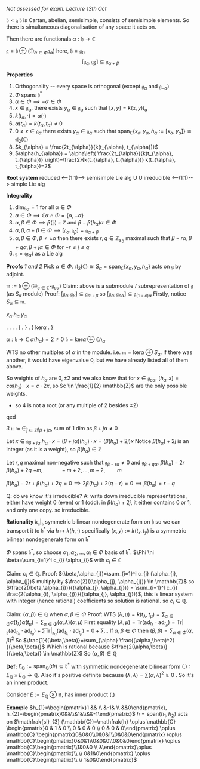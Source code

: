 *Not assessed for exam. Lecture 13th Oct* 

$\mathfrak{h} < \mathfrak{g}$
$\mathfrak{h}$ is Cartan, abelian, semisimple, consists of semisimple elements.
So there is simultaneous diagonalisation of any space it acts on.

Then there are functionals $\alpha: \mathfrak{h} \to \mathbb{C}$

$\mathfrak{g}=\mathfrak{h}\oplus(\bigoplus_{\alpha \in \Phi} \mathfrak{g}_{\alpha})$
here, $\mathfrak{h}=\mathfrak{g}_{0}$
$$
[\mathfrak{g}_{\alpha}, \mathfrak{g}_{\beta}] \subseteq \mathfrak{g}_{\alpha+\beta}
$$

**Properties**
1. Orthogonality -- every space is orthogonal (except $\mathfrak{g}_{\alpha}$ and $\mathfrak{g}_{-\alpha}$)
2. $\Phi$ spans $\mathfrak{h}^*$
3. $\alpha\in \Phi \implies -\alpha \in \Phi$
4. $x \in \mathfrak{g}_{\alpha}$, there exists $y_{\alpha} \in \mathfrak{g}_{\alpha}$ such that $[x,y]=k(x,y) t_{\alpha}$
5. $k(t_{\alpha}, \cdot) = \alpha(\cdot)$
6. $\alpha(t_{\alpha}) = k(t_{\alpha}, t_{\alpha}) \neq 0$
7. $0 \neq x \in \mathfrak{g}_{\alpha}$ there exists $y_{\alpha} \in \mathfrak{g}_{\alpha}$ such that $\text{span}_{\mathbb{C}} \{ x_{\alpha}, y_{\alpha}, h_{\alpha} := [x_{\alpha}, y_{\alpha}] \} \cong \mathfrak{sl}_{2} (\mathbb{C})$
8. $k_{\alpha} = \frac{2t_{\alpha}}{k(t_{\alpha}, t_{\alpha})}$
9. $\alpha(h_{\alpha}) = \alpha\left( \frac{2t_{\alpha}}{k(t_{\alpha}, t_{\alpha})} \right)=\frac{2}{k(t_{\alpha}, t_{\alpha})} k(t_{\alpha}, t_{\alpha})=2$


**Root system**
reduced <--(1:1)--> semisimple Lie alg
   U                                      U
irreducible <--(1:1)--> simple Lie alg



**Integrality**
1. $\text{dim} \mathfrak{g}_{\alpha} = 1$ for all $\alpha\in \Phi$
2. $\alpha\in \Phi \implies \mathbb{C}\alpha\cap \Phi=\{ \alpha,-\alpha \}$
3. $\alpha,\beta\in \Phi \implies \beta(\mathfrak{h}) \in \mathbb{Z}$ and $\beta-\beta(h_{\alpha})\alpha \in \Phi$
4. $\alpha,\beta, \alpha+\beta\in \Phi \implies [\mathfrak{g}_{\alpha}, \mathfrak{g}_{\beta}]=\mathfrak{g}_{\alpha+\beta}$ 
5. $\alpha,\beta \in \Phi, \beta\neq \pm\alpha$ then there exists $r,q\in \mathbb{Z}_{\geq_{0}}$ maximal such that $\beta-r\alpha, \beta+q\alpha, \beta+j\alpha \in \Phi$ for $-r\leq j\leq q$
6. $\mathfrak{g} = \langle \mathfrak{g}_{\alpha} \rangle$ as a Lie alg


**Proofs**
*1 and 2*
Pick $\alpha\in \Phi$. $\mathfrak{sl}_{2}(\mathbb{C}) \cong S_{\alpha}=\text{span}_{\mathbb{C}} \{ x_{\alpha}, y_{\alpha}, h_{\alpha} \}$ acts on $\mathfrak{g}$ by adjoint.

$\mathfrak{m}:=\mathfrak{h} \oplus (\bigoplus_{c \in \mathbb{C}^\times} \mathfrak{g}_{c\alpha})$
Claim: above is a submodule / subrepresentation of $\mathfrak{g}$ (as $S_{\alpha}$ module)
Proof: $[\mathfrak{g}_{\alpha},\mathfrak{g}_{\beta}] \subseteq \mathfrak{g}_{\alpha+\beta}$ so $[\mathfrak{g}_{\alpha}, \mathfrak{g}_{c\alpha}] \subseteq \mathfrak{g}_{(1+c)\alpha}$
Firstly, notice $S_{\alpha} \subseteq \mathfrak{m}$.

$x_{\alpha}$                        $h_{\alpha}$          $y_{\alpha}$

 .                                .                       .
				.    }
				.    }
				.    } $\text{ker} \alpha$
				.    }
				

$\alpha: \mathfrak{h} \to \mathbb{C}$
$\alpha(h_{\alpha})=2\neq 0$
$\mathfrak{h}=\text{ker}\alpha \oplus \mathbb{C} h_{\alpha}$

WTS no other multiples of $\alpha$ in the module. i.e. $\mathfrak{m}=\text{ker}\alpha \oplus S_{\alpha}$.
If there was another, it would have eigenvalue 0, but we have already listed all of them above.

So weights of $h_{\alpha}$ are $0,\pm 2$ and we also know that for $x\in\mathfrak{g}_{c\alpha}$,  $[h_{\alpha}, x]=c\alpha(h_{x}) \cdot x = c \cdot 2x$, so $c \in \frac{1}{2} \mathbb{Z}$ are the only possible weights. 
- so 4 is not a root (or any multiple of 2 besides $\pm 2$)

qed

*3*
$\mathfrak{u}:=\bigoplus_{j \in \mathbb{Z}} \mathfrak{g}_{\beta+j\alpha}$, sum of 1 dim as $\beta+j\alpha\neq 0$

Let $x\in \mathfrak{g}_{\beta+j\alpha}$
$h_{\alpha} \cdot x=(\beta+j\alpha)(h_{\alpha}) \cdot x = (\beta(h_{\alpha})+2j) x$
Notice $\beta(h_{\alpha})+2j$ is an integer (as it is a weight), so $\beta(h_{\alpha}) \in \mathbb{Z}$

Let $r,q$ maximal non-negative such that $\mathfrak{g}_{\beta-r\alpha}\neq 0$ and $\mathfrak{g}_{\beta+q\alpha}$.
$\beta(h_{\alpha})-2r$                                               $\beta(h_{\alpha})+2q$
$-m, \quad \qquad -m+2, \dots, m-2,\qquad m$

$\beta(h_{\alpha})-2r+\beta(h_{\alpha})+2q=0 \implies 2\beta(h_{\alpha})+2(q-r)=0 \implies  \beta(h_{\alpha})=r-q$

Q: do we know it's irreducible?
A: write down irreducible representations, either have weight 0 (even) or 1 (odd). in $\beta(h_{\alpha})+2j$, it either contains 0 or 1, and only one copy. so irreducible.





**Rationality**
$k_{\mathfrak{g}}|_{\mathfrak{h}}$ symmetric bilinear nondegenerate form on $\mathfrak{h}$
so we can transport it to $\mathfrak{h}^*$ via $h \mapsto k(h,\cdot)$
specifically $(x,y):=k(t_{x}, t_{y})$ is a symmetric bilinear nondegenerate form on $\mathfrak{h}^*$

$\Phi$ spans $\mathfrak{h}^*$, so choose $\alpha_1, \alpha_{2}, \dots, \alpha_{l} \in \Phi$ basis of $\mathfrak{h}^*$.
$\Phi \ni \beta=\sum_{i=1}^l c_{i} \alpha_{i}$ with $c_{i} \in \mathbb{C}$

Claim: $c_{i} \in \mathbb{Q}$.
Proof: 
	$(\beta,\alpha_{j})=\sum_{i=1}^l c_{i} (\alpha_{i}, \alpha_{j})$
	multiply by $\frac{2}{(\alpha_{j}, \alpha_{j})} \in \mathbb{Z}$
	so $\frac{2(\beta,\alpha_{i})}{(\alpha_{j}, \alpha_{j})} = \sum_{i=1}^l c_{i} \frac{2(\alpha_{i}, \alpha_{j})}{(\alpha_{j}, \alpha_{j})}$, this is linear system with integer (hence rational) coefficients
	so solution is rational. so $c_{i} \in \mathbb{Q}$.


Claim: $(\alpha,\beta) \in \mathbb{Q}$ when $\alpha,\beta\in \Phi$
Proof:
	WTS $(\lambda,\mu)=k(t_{\lambda}, t_{\mu})=\sum_{\alpha \in \Phi} \alpha(t_{\lambda}) \alpha(t_{\mu})=\sum_{\alpha \in \Phi}(\alpha,\lambda)(\alpha,\mu)$
	First equality
		$(\lambda, \mu)=\mathrm{Tr}(\text{ad}_{t_{\lambda}} \cdot \text{ad}_{t_{\mu}})=\mathrm{Tr}|_{\mathfrak{h}} (\text{ad}_{t_{\lambda}} \cdot \text{ad}_{t_{\mu}})+\sum \mathrm{Tr}|_{\mathfrak{g}_{\alpha}} (\text{ad}_{t_{\lambda}} \cdot \text{ad}_{t_{\mu}})=0+\sum \dots$
	If $\alpha,\beta \in \Phi$ then $(\beta,\beta)=\sum_{\alpha \in \Phi} (\alpha,\beta)^2$
	So $\frac{1}{(\beta,\beta)}=\sum_{\alpha} \frac{(\alpha,\beta)^2}{(\beta,\beta)}$
	Which is rational because $\frac{2(\alpha,\beta)}{(\beta,\beta)} \in \mathbb{Z}$
	So $(\alpha,\beta) \in \mathbb{Q}$



**Def:** $E_{\mathbb{Q}}:=\text{span}_{\mathbb{Q}} (\Phi) \subseteq \mathfrak{h}^*$ with symmetric nondegenerate bilinear form $(,):E_{\mathbb{Q}} \times E_{\mathbb{Q}} \to \mathbb{Q}$. Also it's positive definite because $(\lambda,\lambda)=\sum(\alpha,\lambda)^2 \geq 0$ . So it's an inner product.

Consider $E:=E_{\mathbb{Q}} \otimes \mathbb{R}$, has inner product $(,)$


 **Example**
 $h_{1}=\begin{pmatrix}1 && \\ &-1& \\ &&0\end{pmatrix}, h_{2}=\begin{pmatrix}0&&\\&1&\\&&-1\end{pmatrix}$
$h=\text{span} \{ h_{1}, h_{2} \}$ acts on $\mathfrak{sl}_{3} (\mathbb{C})=\mathfrak{h} \oplus \mathbb{C} \begin{pmatrix}0 & 1 & 0 \\ 0 & 0 & 0 \\ 0 & 0 & 0\end{pmatrix} \oplus \mathbb{C} \begin{pmatrix}0&0&0\\0&0&1\\0&0&0\end{pmatrix} \oplus \mathbb{C}\begin{pmatrix}0&0&1\\0&0&0\\0&0&0\end{pmatrix} \oplus \mathbb{C}\begin{pmatrix}\\1&0&0 \\ &\end{pmatrix}\oplus \mathbb{C}\begin{pmatrix}\\ \\ 0&1&0\end{pmatrix} \oplus \mathbb{C}\begin{pmatrix}\\ \\ 1&0&0\end{pmatrix}$ 
